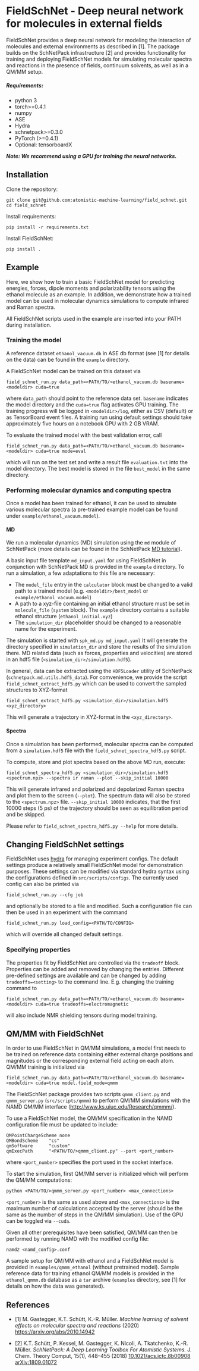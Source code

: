 # FieldSchNet - Deep neural network for molecules in external fields

FieldSchNet provides a deep neural network for modeling the interaction of molecules and external environments as
described in [1].
The package builds on the SchNetPack infrastructure [2] and provides functionality for training and deploying FieldSchNet
models for simulating molecular spectra and reactions in the presence of fields, continuum solvents, as well
as in a QM/MM setup.

##### Requirements:
- python 3
- torch>=0.4.1
- numpy
- ASE
- Hydra
- schnetpack>=0.3.0
- PyTorch (>=0.4.1)
- Optional: tensorboardX

_**Note: We recommend using a GPU for training the neural networks.**_

## Installation 

Clone the repository:
```
git clone git@github.com:atomistic-machine-learning/field_schnet.git
cd field_schnet
```

Install requirements:
```
pip install -r requirements.txt
```

Install FieldSchNet:
```
pip install .
```

## Example

Here, we show how to train a basic FieldSchNet model for predicting energies, forces, dipole moments and polarizability
tensors using the ethanol molecule as an example.
In addition, we demonstrate how a trained model can be used in molecular dynamics simulations to compute infrared and
Raman spectra.

All FieldSchNet scripts used in the example are inserted into your PATH during installation. 

### Training the model

A reference dataset `ethanol_vacuum.db` in ASE db format  (see [1] for details on the data) can be found in
the `example` directory.

A FieldSchNet model can be trained on this dataset via
```
field_schnet_run.py data_path=<PATH/TO/>ethanol_vacuum.db basename=<modeldir> cuda=true
```
where `data_path` should point to the reference data set. `basename` indicates the model directory and the `cuda=true`
flag activates GPU training.
The training progress will be logged in `<modeldir>/log`, either as CSV (default) or as TensorBoard event files.
A training run using default settings should take approximately five hours on a notebook GPU with 2 GB VRAM.

To evaluate the trained model with the best validation error, call
```
field_schnet_run.py data_path=<PATH/TO/>ethanol_vacuum.db basename=<modeldir> cuda=true mode=eval
```
which will run on the test set and write a result file `evaluation.txt` into the model directory.
The best model is stored in the file `best_model` in the same directory.


### Performing molecular dynamics and computing spectra

Once a model has been trained for ethanol, it can be used to simulate various molecular spectra (a pre-trained example
model can be found under `example/ethanol_vacuum.model`). 

#### MD

We run a molecular dynamics (MD) simulation using the `md` module of SchNetPack (more details can be found in the
SchNetPack [MD tutorial](https://schnetpack.readthedocs.io/en/stable/tutorials/tutorial_04_molecular_dynamics.html)).

A basic input file template `md_input.yaml` for using FieldSchNet in conjunction with SchNetPack MD is provided in the 
`example` directory. 
To run a simulation, a few adaptations to this file are necessary:
- The `model_file` entry in the `calculator` block must be changed to a valid path to a trained model 
(e.g. `<modeldir>/best_model` or `example/ethanol_vacuum.model`)
- A path to a xyz-file containing an initial ethanol structure must be set in `molecule_file` (`system` block). The 
`example` directory contains a suitable ethanol structure (`ethanol_initial.xyz`)
- The `simulation_dir` placeholder should be changed to a reasonable name for the experiment.

The simulation is started with
`spk_md.py md_input.yaml`
It will generate the directory specified in `simulation_dir` and store the results of the simulation there.
MD related data (such as forces, properties and velocities) are stored in an hdf5 file
(`<simulation_dir>/simulation.hdf5`).

In general, data can be extracted using the `HDF5Loader` utility of SchNetPack (`schnetpack.md.utils.hdf5_data`).
For comvenience, we provide the script `field_schnet_extract_hdf5.py` which can be used to convert the sampled structures to
XYZ-format
```
field_schnet_extract_hdf5.py <simulation_dir>/simulation.hdf5 <xyz_directory>
```
This will generate a trajectory in XYZ-format in the `<xyz_directory>`.

#### Spectra

Once a simulation has been performed, molecular spectra can be computed from a `simulation.hdf5` file with the
`field_schnet_spectra_hdf5.py` script.

To compute, store and plot spectra based on the above MD run, execute:
```
field_schnet_spectra_hdf5.py <simulation_dir>/simulation.hdf5 <spectrum.npz> --spectra ir raman --plot --skip_initial 10000
```
This will generate infrared and polarized and depolarized Raman spectra and plot them to the screen (`--plot`). The spectrum data
will also be stored to the `<spectrum.npz>` file. `--skip_initial 10000` indicates, that the first 10000 steps (5 ps) of
the trajectory should be seen as equilibration period and be skipped.

Please refer to `field_schnet_spectra_hdf5.py --help` for more details.

## Changing FieldSchNet settings

FieldSchNet uses [hydra](https://github.com/facebookresearch/hydra) for managing experiment configs. The default
settings produce a relatively small FieldSchNet model for demonstration purposes. These settings can be modified via
standard hydra syntax using the configurations defined in `src/scripts/configs`. The currently used config can also 
be printed via
```
field_schnet_run.py --cfg job
```
and optionally be stored to a file and modified. Such a configuration file can then be used in an experiment with the
command
```
field_schnet_run.py load_config=<PATH/TO/CONFIG>
```
which will override all changed default settings.

### Specifying properties

The properties fit by FieldSchNet are controlled via the `tradeoff` block. Properties can be added and removed by
changing the entries. Different pre-defined settings are available and can be changed by adding `tradeoffs=<setting>` to
the command line. E.g. changing the training command to
```
field_schnet_run.py data_path=<PATH/TO/>ethanol_vacuum.db basename=<modeldir> cuda=true tradeoffs=electromagnetic
```
will also include NMR shielding tensors during model training.

## QM/MM with FieldSchNet

In order to use FieldSchNet in QM/MM simulations, a model first needs to be trained on reference data containing either
external charge positions and magnitudes or the corresponding external field acting on each atom.
QM/MM training is initialized via
```
field_schnet_run.py data_path=<PATH/TO/>ethanol_vacuum.db basename=<modeldir> cuda=true model.field_mode=qmmm
```

The FieldSchNet package provides two scripts `qmmm_client.py` and `qmmm_server.py` (`src/scripts/qmmm`) to perform
QM/MM simulations with the NAMD QM/MM interface (http://www.ks.uiuc.edu/Research/qmmm/).

To use a FieldSchNet model, the QM/MM specification in the NAMD configuration file must be updated to include:
```
QMPointChargeScheme none
QMBondScheme    "cs"
qmSoftware      "custom"
qmExecPath      "<PATH/TO/>qmmm_client.py" --port <port_number>
``` 
where `<port_number>` specifies the port used in the socket interface.

To start the simulation, first QM/MM server is initialized which will perform the QM/MM computations:
```
python <PATH/TO/>qmmm_server.py <port_number> <max_connections>
```
`<port_number>` is the same as used above and `<max_connections>` is the maximum number of calculations accepted by the
server (should be the same as the number of steps in the QM/MM simulation). Use of the GPU can be toggled via `--cuda`.

Given all other prerequisites have been satisfied, QM/MM can then be performed by running NAMD with the modified config
file:
```
namd2 <namd_config>.conf
```

A sample setup for QM/MM with ethanol and a FieldSchNet model is provided in `examples/qmmm_ethanol` (without pretrained
model).
Sample reference data for training ethanol QM/MM models is provided in the `ethanol_qmmm.db` database as a `tar` archive 
(`examples` directory, see [1] for details on how the data was generated). 


## References

* [1] M. Gastegger, K.T. Schütt, K.-R. Müller.
*Machine learning of solvent effects on molecular spectra and reactions*
(2020) https://arxiv.org/abs/2010.14942

* [2] K.T. Schütt, P. Kessel, M. Gastegger, K. Nicoli, A. Tkatchenko, K.-R. Müller.
*SchNetPack: A Deep Learning Toolbox For Atomistic Systems.*
J. Chem. Theory Comput, 15(1), 448–455 (2018) [10.1021/acs.jctc.8b00908](http://dx.doi.org/10.1021/acs.jctc.8b00908)
[arXiv:1809.01072](https://arxiv.org/abs/1809.01072)

